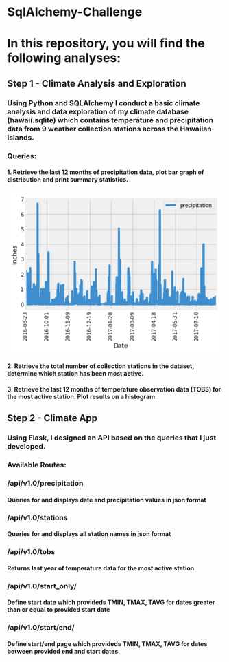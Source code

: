 # SqlAlchemy-Challenge

# In this repository, you will find the following analyses:

## Step 1 - Climate Analysis and Exploration

### Using Python and SQLAlchemy I conduct a basic climate analysis and data exploration of my climate database (hawaii.sqlite) which contains temperature and precipitation data from 9 weather collection stations across the Hawaiian islands.

### Queries:

#### 1. Retrieve the last 12 months of precipitation data, plot bar graph of distribution and print summary statistics.

![Screenshot](precipitation.png)

#### 2. Retrieve the total number of collection stations in the dataset, determine which station has been most active.

#### 3. Retrieve the last 12 months of temperature observation data (TOBS) for the most active station. Plot results on a histogram.


## Step 2 - Climate App

### Using Flask, I designed an API based on the queries that I just developed.

### Available Routes:

### /api/v1.0/precipitation

#### Queries for and displays date and precipitation values in json format

### /api/v1.0/stations

#### Queries for and displays all station names in json format

### /api/v1.0/tobs

#### Returns last year of temperature data for the most active station

### /api/v1.0/start_only/

#### Define start date which provideds TMIN, TMAX, TAVG for dates greater than or equal to provided start date

### /api/v1.0/start/end/

#### Define start/end page which provideds TMIN, TMAX, TAVG for dates between provided end and start dates
